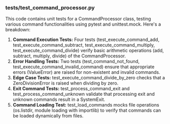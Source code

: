 ### tests/test_command_processor.py
This code contains unit tests for a CommandProcessor class, testing various command functionalities using pytest and unittest.mock. Here's a breakdown:

1) **Command Execution Tests:** Four tests (test_execute_command_add, test_execute_command_subtract, test_execute_command_multiply, test_execute_command_divide) verify basic arithmetic operations (add, subtract, multiply, divide) of the CommandProcessor.
2) **Error Handling Tests:** Two tests (test_command_not_found, test_execute_command_invalid_command) ensure that appropriate errors (ValueError) are raised for non-existent and invalid commands.
3) **Edge Case Tests:** test_execute_command_divide_by_zero checks that a ZeroDivisionError is raised when dividing by zero.
4) **Exit Command Tests:** test_process_command_exit and test_process_command_unknown validate that processing exit and unknown commands result in a SystemExit.
5) **Command Loading Test:** test_load_commands mocks file operations (os.listdir, module loading with importlib) to verify that commands can be loaded dynamically from files.
